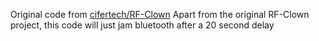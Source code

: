 Original code from [cifertech/RF-Clown](https://github.com/cifertech/RF-Clown)
Apart from the original RF-Clown project, this code will just jam bluetooth after a 20 second delay

